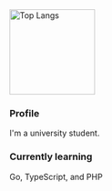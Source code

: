 
<div style="display:flex"> 
  <img 
    alt="Top Langs" 
    height="150px" 
    src="https://github-readme-stats.vercel.app/api?username=yamoyamoto&theme=dark&show_icons=true"
  />

</div>

### Profile

I'm a university student.

### Currently learning

Go, TypeScript, and PHP
